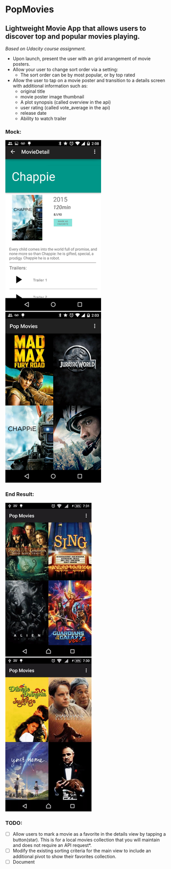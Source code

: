 # PopMovies
## Lightweight Movie App that allows users to discover top and popular movies playing.


*Based on Udacity course assignment.*

- Upon launch, present the user with an grid arrangement of movie posters.
- Allow your user to change sort order via a setting:
  - The sort order can be by most popular, or by top rated
- Allow the user to tap on a movie poster and transition to a details screen with additional information such as:
  - original title
  - movie poster image thumbnail
  - A plot synopsis (called overview in the api)
  - user rating (called vote_average in the api)
  - release date
  - Ability to watch trailer


### Mock:
<img src="https://github.com/IvanLepi/PopularMovies/blob/master/screenshots/Phone_detail_with_settings_mockup.png?raw=true" width="300" height="533" /> <img src="https://github.com/IvanLepi/PopularMovies/blob/master/screenshots/Phone_main_mockup.png?raw=true" width="300" height="533"/>



### End Result:
<img src="https://github.com/IvanLepi/PopularMovies/blob/master/screenshots/details.gif?raw=true"/>  <img src="https://github.com/IvanLepi/PopularMovies/blob/master/screenshots/sort.gif?raw=true"/>

### TODO:
- [ ] Allow users to mark a movie as a favorite in the details view by tapping a button(star). This is for a local movies collection that you will maintain and does not require an API request*.
- [ ] Modify the existing sorting criteria for the main view to include an additional pivot to show their favorites collection.
- [ ] Document
